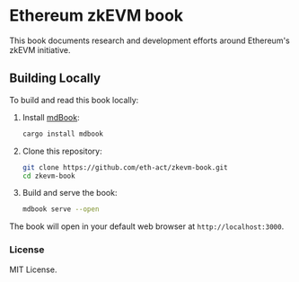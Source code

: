 # Ethereum zkEVM book

This book documents research and development efforts around Ethereum's zkEVM initiative.

## Building Locally

To build and read this book locally:

1. Install [mdBook](https://rust-lang.github.io/mdBook/):

    ```bash
    cargo install mdbook
    ```

2. Clone this repository:

    ```bash
    git clone https://github.com/eth-act/zkevm-book.git
    cd zkevm-book
    ```

3. Build and serve the book:

    ```bash
    mdbook serve --open
    ```

The book will open in your default web browser at `http://localhost:3000`.

### License
MIT License.
